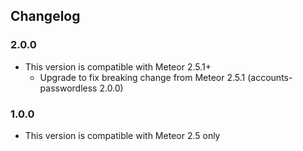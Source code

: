 ## Changelog

### 2.0.0

- This version is compatible with Meteor 2.5.1+
  - Upgrade to fix breaking change from Meteor 2.5.1 (accounts-passwordless 2.0.0)

### 1.0.0
- This version is compatible with Meteor 2.5 only
